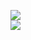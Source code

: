 <a href="https://codeclimate.com/github/codeclimate/codeclimate/maintainability"><img src="https://api.codeclimate.com/v1/badges/a99a88d28ad37a79dbf6/maintainability" /></a><br>
<img src="https://github.com/disheg/frontend-project-lvl1/workflows/eslint/badge.svg" />
<script id="asciicast-yM2Q5c8N6Rgb8bYQXzN0Y8PsC" src="https://asciinema.org/a/yM2Q5c8N6Rgb8bYQXzN0Y8PsC.js" async></script>
